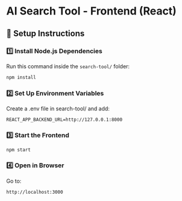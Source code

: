 # AI Search Tool - Frontend (React)

## 🚀 Setup Instructions

### 1️⃣ Install Node.js Dependencies
Run this command inside the `search-tool/` folder:
```sh
npm install
```
### 2️⃣ Set Up Environment Variables
Create a .env file in search-tool/ and add:
```
REACT_APP_BACKEND_URL=http://127.0.0.1:8000
```
### 3️⃣ Start the Frontend
```
npm start
```

### 4️⃣ Open in Browser
Go to:
```
http://localhost:3000
```
